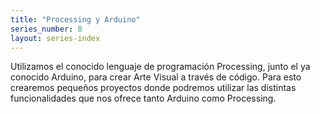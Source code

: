 ```yaml
---
title: "Processing y Arduino"
series_number: 8
layout: series-index
---
```

Utilizamos el conocido lenguaje de programación Processing, junto el ya conocido Arduino, para crear Arte Visual a través de código. Para esto crearemos pequeños proyectos donde podremos utilizar las distintas funcionalidades que nos ofrece tanto Arduino como Processing.
